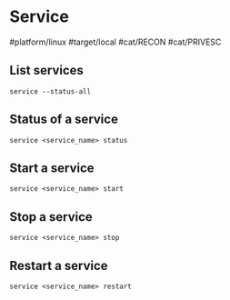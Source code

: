 # Service

#platform/linux #target/local #cat/RECON #cat/PRIVESC 

## List services
```
service --status-all
```

## Status of  a service
```
service <service_name> status
```

## Start a service
```
service <service_name> start
```

## Stop a service
```
service <service_name> stop
```

## Restart a service
```
service <service_name> restart
```
